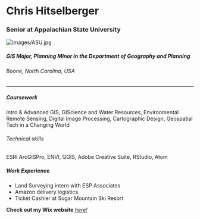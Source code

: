 Chris Hitselberger
===

### Senior at Appalachian State University


![images/ASU.jpg](/assets/Appalachian_State_Mountaineers_logo.svg)

##### GIS Major, Planning Minor in the Department of Geography and Planning
###### Boone, North Carolina, USA
________

##### Coursework
Intro & Advanced GIS, GIScience and Water Resources, Environmental Remote Sensing, Digital Image Processing, Cartographic Design, Geospatial Tech in a Changing World

###### Technical skills
ESRI ArcGISPro, ENVI, QGIS, Adobe Creative Suite, RStudio, Atom

##### Work Experience
* Land Surveying intern with ESP Associates
* Amazon delivery logistics
* Ticket Cashier at Sugar Mountain Ski Resort


**Check out my Wix website** <a> [_here!_](https://73chits.wixsite.com/chris-hitselberger) </a>
